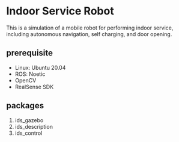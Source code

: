 # Indoor Service Robot
This is a simulation of a mobile robot for performing indoor service, including autonomous navigation, self charging, and door opening.

## prerequisite
- Linux: Ubuntu 20.04
- ROS: Noetic
- OpenCV
- RealSense SDK


## packages
1. ids_gazebo
2. ids_description
3. ids_control
